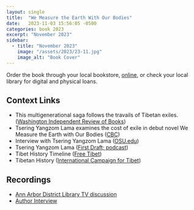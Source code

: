 ```yaml
---
layout: single
title:  "We Measure the Earth With Our Bodies"
date:   2023-11-03 15:56:05 -0500
categories: book 2023
excerpt: "November 2023"
sidebar:
  - title: "November 2023"
    image: "/assets/2023/23-11.jpg"
    image_alt: "Book Cover"
---
```


Order the book through your local bookstore, [online][buy], or check your local library for digital and physical loans. 

## Context Links
- This multigenerational saga follows the travails of Tibetan exiles. ([Washington Independent Review of Books][washington])
- Tsering Yangzom Lama examines the cost of exile in debut novel We Measure the Earth with Our Bodies ([CBC][cbc])
- Interview with Tsering Yangzom Lama ([OSU.edu][osu])
- Tsering Yangzom Lama ([First Draft; podcast][first-draft])
- Tibet History Timeline ([Free Tibet][free-tibet])
- Tibetan History ([International Campaign for Tibet][tibet-campaign])

## Recordings
- [Ann Arbor District Library TV discussion][aadl]
- [Author Interview][author-interview]

[buy]: https://bookshop.org/lists/2023-picks
[washington]: https://www.washingtonindependentreviewofbooks.com/index.php/bookreview/we-measure-the-earth-with-our-bodies-a-novel
[cbc]: https://www.cbc.ca/books/tsering-yangzom-lama-examines-the-cost-of-exile-in-debut-novel-we-measure-the-earth-with-our-bodies-1.6474078
[osu]: http://osu.edu/
[first-draft]: https://podglomerate.com/shows/first-draft-a-dialogue-on-writing/first-draft-tsering-yangzom-lama/
[free-tibet]: https://freetibet.org/freedom-for-tibet/history-of-tibet/tibets-history-timelines/
[tibet-campaign]: https://savetibet.org/why-tibet/history/
[aadl]: www.youtube.com/@AADL
[author-interview]: https://www.instagram.com/unerasedbc/